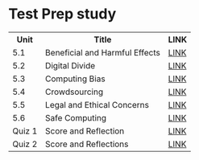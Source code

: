 # Test Prep study
<table>
  <tr>
    <th>Unit</th>
    <th>Title</th>
    <th>LINK</th>
  </tr>
  <tr>
    <td>5.1</td>
    <td>Beneficial and Harmful Effects</td>
    <td><a href="51">LINK</a></td>
  </tr>
  <tr>
    <td>5.2</td>
    <td>Digital Divide</td>
    <td><a href="52">LINK</a></td>
  </tr>
  <tr>
    <td>5.3</td>
    <td>Computing Bias</td>
    <td><a href="53">LINK</a></td>
  </tr>
  <tr>
    <td>5.4</td>
    <td>Crowdsourcing</td>
    <td><a href="54">LINK</a></td>
  </tr>
   <tr>
    <td>5.5</td>
    <td>Legal and Ethical Concerns</td>
    <td><a href="55">LINK</a></td>
  </tr>
   <tr>
    <td>5.6</td>
    <td>Safe Computing</td>
    <td><a href="56">LINK</a></td>
  </tr>
  <tr>
    <td>Quiz 1</td>
    <td>Score and Reflection</td>
    <td><a href="Quiz1">LINK</a></td>
  </tr>
  <tr>
    <td>Quiz 2</td>
    <td>Score and Reflections</td>
    <td><a href="Quiz2">LINK</a></td>
  </tr>
</table>
